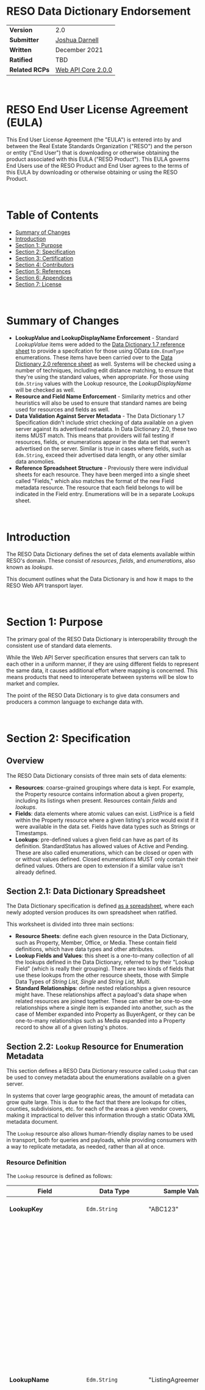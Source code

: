 # RESO Data Dictionary Endorsement
|     |     |
| --- | --- |
| **Version** | 2.0 |
| **Submitter** | [Joshua Darnell](mailto:josh@reso.org) |
| **Written** | December 2021 |
| **Ratified** | TBD |
| **Related RCPs** | [Web API Core 2.0.0](https://github.com/RESOStandards/reso-transport-specifications/blob/main/WEB-API-CORE.md) |

<br />

# RESO End User License Agreement (EULA)

This End User License Agreement (the "EULA") is entered into by and between the Real Estate Standards Organization ("RESO") and the person or entity ("End User") that is downloading or otherwise obtaining the product associated with this EULA ("RESO Product"). This EULA governs End Users use of the RESO Product and End User agrees to the terms of this EULA by downloading or otherwise obtaining or using the RESO Product.

<br />

# Table of Contents
- [Summary of Changes](#summary-of-changes)
- [Introduction](#introduction)
- [Section 1: Purpose](#section-1-purpose)
- [Section 2: Specification](#section-2-specification)
- [Section 3: Certification](#section-3-certification)
- [Section 4: Contributors](#section-4-contributors)
- [Section 5: References](#section-5-references)
- [Section 6: Appendices](#section-6-appendices)
- [Section 7: License](#section-7-license)

<br />

# Summary of Changes
* **LookupValue and LookupDisplayName Enforcement** - Standard _LookupValue_ items were added to the [Data Dictionary 1.7 reference sheet](https://docs.google.com/spreadsheets/d/1SZ0b6T4_lz6ti6qB2Je7NSz_9iNOaV_v9dbfhPwWgXA/edit#gid=1489187443&range=B:B) to provide a specifcation for those using OData `Edm.EnumType` enumerations. These items have been carried over to the [Data Dictionary 2.0 reference sheet](https://docs.google.com/spreadsheets/d/1P4CqtBT-3hmfsWLeID5faJgGz2AYTU_7d-OKZBuY_c0/edit#gid=167198210&range=B:B) as well. Systems will be checked using a number of techniques, including edit distance matching, to ensure that they're using the standard values, when appropriate. For those using `Edm.String` values with the Lookup resource, the _LookupDisplayName_ will be checked as well.
* **Resource and Field Name Enforcement** - Similarity metrics and other heuristics will also be used to ensure that standard names are being used for resources and fields as well.
* **Data Validation Against Server Metadata** - The Data Dictionary 1.7 Specification didn't include strict checking of data available on a given server against its advertised metadata. In Data Dictionary 2.0, these two items MUST match. This means that providers will fail testing if resources, fields, or enumerations appear in the data set that weren't advertised on the server. Similar is true in cases where fields, such as `Edm.String`, exceed their advertised data length, or any other similar data anomolies.
* **Reference Spreadsheet Structure** - Previously there were individual sheets for each resource. They have been merged into a single sheet called "Fields," which also matches the format of the new Field metadata resource. The resource that each field belongs to will be indicated in the Field entry. Enumerations will be in a separate Lookups sheet.

<br />

# Introduction
The RESO Data Dictionary defines the set of data elements available within RESO's domain. These consist of _resources_, _fields_, and _enumerations_, also known as _lookups_.

This document outlines what the Data Dictionary is and how it maps to the RESO Web API transport layer.

<br />

# Section 1: Purpose
The primary goal of the RESO Data Dictionary is interoperability through the consistent use of standard data elements. 

While the Web API Server specification ensures that servers can talk to each other in a uniform manner, if they are using different fields to represent the same data, it causes additional effort where mapping is concerned. This means products that need to interoperate between systems will be slow to market and complex. 

The point of the RESO Data Dictionary is to give data consumers and producers a common language to exchange data with.

<br />

# Section 2: Specification
## Overview 
The RESO Data Dictionary consists of three main sets of data elements:
* **Resources**: coarse-grained groupings where data is kept. For example, the Property resource contains information about a given property, including its listings when present. Resources contain _fields_ and _lookups_.
* **Fields**: data elements where atomic values can exist. ListPrice is a field within the Property resource where a given listing's price would exist if it were available in the data set. Fields have data types such as Strings or Timestamps. 
* **Lookups**: pre-defined values a given field can have as part of its definition. StandardStatus has allowed values of Active and Pending. These are also called enumerations, which can be closed or open with or without values defined. Closed enumerations MUST only contain their defined values. Others are open to extension if a similar value isn't already defined.

## Section 2.1: Data Dictionary Spreadsheet

The Data Dictionary specification is defined [as a spreadsheet](https://docs.google.com/spreadsheets/d/1P4CqtBT-3hmfsWLeID5faJgGz2AYTU_7d-OKZBuY_c0/edit?usp=sharing), where each newly adopted version produces its own spreadsheet when ratified.

This worksheet is divided into three main sections:
* **Resource Sheets**: define each given resource in the Data Dictionary, such as Property, Member, Office, or Media. These contain field definitions, which have data types and other attributes.
* **Lookup Fields and Values**: this sheet is a one-to-many collection of all the lookups defined in the Data Dictionary, referred to by their "Lookup Field" (which is really their grouping). There are two kinds of fields that use these lookups from the other resource sheets, those with Simple Data Types of _String List, Single_ and _String List, Multi_.
* **Standard Relationships**: define nested relationships a given resource might have. These relationships affect a payload's data shape when related resources are joined together. These can either be one-to-one relationships where a single item is expanded into another, such as the case of Member expanded into Property as BuyerAgent, or they can be one-to-many relationships such as Media expanded into a Property record to show all of a given listing's photos. 

## Section 2.2: `Lookup` Resource for Enumeration Metadata

This section defines a RESO Data Dictionary resource called `Lookup` that can be used to convey metadata about the enumerations available on a given server. 

In systems that cover large geographic areas, the amount of metadata can grow quite large. This is due to the fact that there are lookups for cities, counties, subdivisions, etc. for each of the areas a given vendor covers, making it impractical to deliver this information through a static OData XML metadata document.

The `Lookup` resource also allows human-friendly display names to be used in transport, both for queries and payloads, while providing consumers with a way to replicate metadata, as needed, rather than all at once.

### Resource Definition
The `Lookup` resource is defined as follows:

| Field             | Data Type    | Sample Value           | Nullable  | Description |
| ----------------- | ------------ | ---------------------- | --------- | ----------- |
| **LookupKey**     | `Edm.String` | "ABC123"               | **false** | The key used to uniquely identify the Lookup entry. |
| **LookupName**    | `Edm.String` | "ListingAgreementType" | **false** | The name of the enumeration. This is the [_**LookupField**_](https://docs.google.com/spreadsheets/d/1P4CqtBT-3hmfsWLeID5faJgGz2AYTU_7d-OKZBuY_c0/edit#gid=167198210&range=A:A) in the adopted Data Dictionary 2.0 spreadsheet. <br /> <br />It is called a "LookupName" in this proposal because more than one field can have a given lookup, so it refers to the name of the lookup rather than a given field. For example, Listing with CountyOrParish and Office with OfficeCountyOrParish having the same CountyOrParish LookupName. <br /><br />This MUST match the Data Dictionary definition for in cases where the lookup is defined. Vendors MAY add their own enumerations otherwise.<br /><br />The LookupName a given field uses is required to be annotated at the field level in the OData XML Metadata, as outlined later in this proposal. |
| **LookupValue**   | `Edm.String` | "Seller Reserve" | **false** | The human-friendly display name the data consumer receives in the payload and uses in queries.<br /><br />This MAY be a local name or synonym for a given RESO Data Dictionary lookup item. |
| **StandardLookupValue** | `Edm.String` | "Exclusive Agency" | true | The Data Dictionary [_**LookupDisplayName**_](https://docs.google.com/spreadsheets/d/1P4CqtBT-3hmfsWLeID5faJgGz2AYTU_7d-OKZBuY_c0/edit#gid=167198210&range=C:C) of the enumerated value.<br /><br />This field is required when the LookupValue for a given item corresponds to a RESO standard value, meaning a standard lookup display name, known synonym, local name, or translation of that value.<br /><br />Local lookups MAY omit this value if they don't correspond to an existing RESO standard lookup value. |
| **LegacyODataValue**     | `Edm.String` | "ExclusiveAgency" | true | The Legacy OData lookup value that the server vendor provided in their OData XML Metadata.<br /><br />This value is optional, and has been included in order to provide a stable mechanism for translating OData lookup values to RESO standard lookup display names, as well as for historical data that might have included the OData value at some point, even after the vendor had converted to human friendly display names. |
| **ModificationTimestamp** | `Edm.DateTimeOffset` | "2020-07-07T17:36:14+00:00" | **false** | The timestamp for when the enumeration value was last modified.<br /><br />This is used to help rebuild caches when metadata items change so consumers don't have to re-pull and reprocess the entire set of metadata when only a small number of changes have been made. |

## Required Annotation
For any String List, Single or String List, Multi field using the Lookup resource, the following MUST be present in the server metadata:

### Example
```xml
<!-- OData annotation for String List, Single field -->
<Property Name="OfficeCountyOrParish" Type="Edm.String">
  <Annotation Term="RESO.OData.Metadata.LookupName" String="CountyOrParish" />  
</Property>

<!-- OData annotation for String List, Multi field -->
<Property Name="ExteriorFeatures" Type="Collection(Edm.String)">
  <Annotation Term="RESO.OData.Metadata.LookupName" String="ExteriorFeatures" />  
</Property>
```
Where: 
* `Term` uses the required namespace RESO.OData.Metadata.LookupName
* `String` indicates the LookupName in the Lookup Resource in which the given field's lookups are defined. 

Notes:
* The referenced LookupName **MUST** be a standard lookup name for items currently defined by the RESO Data Dictionary. For example, for the `StandardStatus` field in the Data Dictionary, the `LookupName` **MUST** be `StandardStatus`.
* Data providers **MAY** add additional LookupName entries when not already defined by the Dictionary.
* The underlying type for the lookup-based field **MUST** either be `Edm.String` or `Collection(Edm.String)`, depending on whether the given field is String List, Single or Multi in the Data Dictionary, respectively.

## Queries
The `Lookup` resource **MUST** support queries that use the [OData`$top` and `$skip` query operators](https://docs.oasis-open.org/odata/odata/v4.01/odata-v4.01-part2-url-conventions.html#_Toc31361042), in conjunction with a `ModificationTimestamp` parameter so consumers can synchronize since the last update. The client **MUST** be able to consume the advertised count of records from the server or testing will not pass.

Providers **MAY** support other queries on this resource, such as filtering by `LookupName`.

### Example: GET Lookups using OData `$top` and `$skip` 
The following example shows retrieving a page of records using an [OData `$top` and `$skip` query](https://docs.oasis-open.org/odata/odata/v4.01/odata-v4.01-part2-url-conventions.html#_Toc31361042):
```
GET /Lookup?$top=100&$skip=0
```
```
{
  "value": [{
    "LookupKey": "CDE125",
    "LookupName": "CountyOrParish",
    "LookupValue": "Contra Costa County",
    "StandardLookupValue": null,
    "ModificationTimestamp": "2020-07-07T17:36:16Z"
  }, {
    "LookupKey": "BCD124",
    "LookupName": "CountyOrParish",
    "LookupValue": "Ventura County",
    "StandardLookupValue": null,
    "ModificationTimestamp": "2020-07-07T17:36:15Z"
  }, {
    "LookupKey": "ABC123",
    "LookupName": "CountyOrParish",
    "LookupValue": "Los Angeles County",
    "StandardLookupValue": null,
    "ModificationTimestamp": "2020-07-07T17:36:14Z"
 }]
}
```

In the previous example, the client has requested 100 records but only the 3 shown were available. Clients should be prepared to paginate with page sizes less than the requested size. For example, if 1,000 were requested but only 100 were supported on the server, the consumer's next query should have a `$top=100` and `$skip=100`. 


### Example: GET Lookups with `$count=true` 
Providers MUST support the OData `$count=true` parameter. 

```
GET /Lookup?$count=true
```
```
{
  "@odata.count": 3,
  "value": [{
    "LookupKey": "CDE125",
    "LookupName": "CountyOrParish",
    "LookupValue": "Contra Costa County",
    "StandardLookupValue": null,
    "ModificationTimestamp": "2020-07-07T17:36:16Z"
  }, {
    "LookupKey": "BCD124",
    "LookupName": "CountyOrParish",
    "LookupValue": "Ventura County",
    "StandardLookupValue": null,
    "ModificationTimestamp": "2020-07-07T17:36:15Z"
  }, {
    "LookupKey": "ABC123",
    "LookupName": "CountyOrParish",
    "LookupValue": "Los Angeles County",
    "StandardLookupValue": null,
    "ModificationTimestamp": "2020-07-07T17:36:14Z"
 }]
}
```

The count query may be used in conjunction with `$top=0` to provide a count without returning any values.

### Example: GET records that were updated since they were last synced
If a consumer wanted to catch up with any records updated since the last time they had synced, they might use the following query:

```
GET /Lookup?$filter=ModificationTimestamp ge 2022-01-01T00:00:00Z&$top=100&skip=0&$count=true
```
```
{
  "@odata.count": 0,
  "value": []
}
```

Since the count is zero, this means that there were no updates since the last sync on `2022-08-01T00:00:00Z`.

If there were updates, something similar to the following might be expected:


```
GET /Lookup?$filter=ModificationTimestamp ge 2022-01-01T00:00:00Z&$top=100&skip=0&$count=true
```
```
{
  "@odata.count": 1,
  "value": [{
    "LookupKey": "CDE125",
    "LookupName": "CountyOrParish",
    "LookupValue": "Contra Costa County",
    "StandardLookupValue": null,
    "ModificationTimestamp": "2022-03-07T17:36:16Z"
  }]
}
```

## Usage

### Example Metadata
This section shows how the `Lookup` resource might be used in conjunction with data from the `Property` resource with OData XML Metadata defined as follows:

```xml
<?xml version="1.0" encoding="UTF-8"?>
<edmx:Edmx Version="4.0" xmlns:edmx="http://docs.oasis-open.org/odata/ns/edmx">
  <edmx:DataServices>
    <Schema Namespace="org.reso.metadata" xmlns="http://docs.oasis-open.org/odata/ns/edm">
      <EntityType Name="Property">
        <Key>
          <PropertyRef Name="ListingKey"/>
        </Key>
        <Property MaxLength="255" Name="ListingKey" Type="Edm.String"/>
        <Property Name="StandardStatus" Type="Edm.String">
            <Annotation Term="RESO.OData.Metadata.LookupName" String="StandardStatus" />  
        </Property>
        <Property Name="AccessibilityFeatures" Type="Collection(Edm.String)">
            <Annotation Term="RESO.OData.Metadata.LookupName" String="AccessibilityFeatures" />  
        </Property>
        <Property Name="ModificationTimestamp" Precision="27" Type="Edm.DateTimeOffset"/>
      </EntityType>
      <EntityType Name="Lookup">
        <Key>
          <PropertyRef Name="LookupKey"/>
        </Key>
        <Property Name="LookupKey" Type="Edm.String" Nullable="false" />
        <Property Name="LookupName" Type="Edm.String" Nullable="false" />
        <Property Name="LookupValue" Type="Edm.String" Nullable="false" />
        <Property Name="StandardLookupValue" Type="Edm.String" />
        <Property Name="LegacyODataValue" Type="Edm.String" />
        <Property Name="ModificationTimestamp" Precision="27" Type="Edm.DateTimeOffset"  Nullable="false" />
      </EntityType>
    </Schema>
  </edmx:DataServices>
</edmx:Edmx>
```

### GET Property Record with Human Friendly Standard Lookups
When using the `Lookup` resource, the values in the payload response will be the human friendly display name for a given enumeration:

```
GET /Property?$top=1 
```
```
{
  "value": [
    {
      "ListingKey": "abc123",
      "StandardStatus": "Active Under Contract",     
      "AccessibilityFeatures": ["Accessible Approach with Ramp", "Accessible Entrance", "Visitable"],
      "ModificationTimestamp": "2020-04-02T02:02:02.02Z"
    }
  ]
}
```

In the preceding example, the `Lookup` resource **MUST** contain the following:
* Entry for `LookupName` of `StandardStatus` with "Active Under Contract" as a `LookupValue`
* Entry for `LookupName` of `AccessibilityFeatures` with three records: "Accessible Approach with Ramp", "Accessible Entrance", and "Visitable"


<br />

# Section 3: Certification

When standards are approved for the RESO Data Dictionary, those changes are stored in a format that allows their corresponding testing rules to be generated automatically, which ensures consistency with Data Dictionary and Web API specifications. This also allows for new versions of the testing tool to be created almost immediately when Data Dictionary standards are passed.

Robust statistics are created through the use of the RESO Data Dictionary application, which are then ingested into a real-time analytics framework that lets users see industry-wide statistics about resources, fields, and enumerations. This information can be used to inform decisions about standardization and data mapping between RESO certified servers.

## Background

The RESO Data Dictionary testing tool ensures compliance with RESO Data Dictionary definitions of resources, fields, and enumerations. 


Nonstandard or "local" data elements are also allowed, provided Data Dictionary resources are used whenever present on a given server and when metadata for any additional items are in a supported and valid transport format.


**Resources** are top-level containers in the RESO ecosystem. Some examples are [*Property*](https://reso.atlassian.net/wiki/spaces/DDW20DRAFT/pages/8582725687/Property+Resource), [*Member*](https://reso.atlassian.net/wiki/spaces/DDW20DRAFT/pages/8582267118/Member+Resource), [*Office*](https://reso.atlassian.net/wiki/spaces/DDW20DRAFT/pages/8582267137/Office+Resource), [*Media*](https://reso.atlassian.net/wiki/spaces/DDW20DRAFT/pages/8582791226/Media+Resource)*, and* [*OpenHouse*](https://reso.atlassian.net/wiki/spaces/DDW20DRAFT/pages/8582758460/OpenHouse+Resource). 


**Fields** exist within a given resource and have name and type definitions that must be adhered to in order to be considered compliant. In the case of [*Property*](https://reso.atlassian.net/wiki/spaces/DDW20DRAFT/pages/8582725687/Property+Resource), examples of fields are [*ListPrice*](https://reso.atlassian.net/wiki/spaces/DDW20DRAFT/pages/8582564889/ListPrice+Field), [*ModificationTimestamp*](https://ddwiki.reso.org/display/DDW17/ModificationTimestamp+Field), etc. Fields don't exist on their own in the metadata. They will always be contained within a top-level resource definition that MUST match RESO Standard Resource definitions when they exist.

**Lookups** define possible values for a given field, and are used in cases such as [**StandardStatus**](https://reso.atlassian.net/wiki/spaces/DDW20DRAFT/pages/8583025441/StandardStatus+Field) and [**ExteriorFeatures**](https://reso.atlassian.net/wiki/spaces/DDW20DRAFT/pages/8582304113/ExteriorFeatures+Field).

## Testing Framework

Data Dictionary Certification is provided by the [RESO Commander](https://github.com/RESOStandards/web-api-commander). 
The RESO Commander is an open source, cross-platform Java library created by RESO that uses established community libraries, such as the Apache Olingo OData Client, XML parsers, and JSON Schema Validators, to provide a testing API.

Acceptance tests define the requirements applicants are expected to meet in order to achieve certification. Data Dictionary acceptance tests are written in a high-level language (DSL) called [Gherkin](https://cucumber.io/docs/gherkin/reference/). This is part of a [Behavior Driven Development](https://en.wikipedia.org/wiki/Behavior-driven_development) (BDD) platform called [Cucumber](https://cucumber.io/), which allows for the expression of testing workflows using a natural language that is intended to be accessible to business analysts and QA testers in addition to programmers. Tests are automatically generated from the adopted Data Dictionary spreadsheet for each given version of the specification, and can target any version of the Data Dictionary from 1.0 onwards. 

The benefit of this strategy is that when a new Data Dictionary version is ratified, the tests may be generated and testing can begin right away, significantly reducing tool development time and adoption of the standard.

A command-line interface (CLI) has been provided for local testing. This provides the environment to be used for certification and self-assessment, as well as that needed to run the automated testing tools in a continuous integration and deployment (CI/CD) pipeline, on platforms such as [GitHub CI](https://help.github.com/en/actions/language-and-framework-guides/building-and-testing-java-with-gradle), [Jenkins](https://cucumber.io/docs/guides/continuous-integration/), [Travis](https://docs.travis-ci.com/user/languages/java/), or [CircleCI](https://circleci.com/blog/getting-started-with-cucumber-on-circleci/), to help prevent regressions in a RESO-certified codebase.

A graphical user interface (GUI) is also available through popular and free Integrated Development Environment (IDE) plugins for [IntelliJ](https://www.jetbrains.com/help/idea/enabling-cucumber-support-in-project.html) and [Eclipse](https://cucumber.github.io/cucumber-eclipse/). IDEs provide an enhanced testing experience, with better informational messages and the ability to easily run and debug each test step, when needed. The availability of plugins saves significant time in testing, development, and certification. The level of community support is one of the reasons open source tools were chosen as a testing platform.

## Testing Methodology

RESO Data Dictionary certification is based on adherence to: a) Resource, Field, and Lookup definitions outlined in each approved RESO Data Dictionary spreadsheet ([2.0 at the time of publication](https://docs.google.com/spreadsheets/d/1P4CqtBT-3hmfsWLeID5faJgGz2AYTU_7d-OKZBuY_c0/edit?usp=sharing)), b) Transport requirements regarding [authentication](https://github.com/RESOStandards/reso-transport-specifications/blob/main/WEB-API-CORE.md#29-security) and OData conformance, and c) conformance with Data Dictionary to Web API data mappings [outlined later in this document]().

### Configuring the Test Client

The starting point is for applicants to create a configuration file in RESOScript (XML) format which contains credentials and a server's RESO Web API endpoint. A sample RESOScript file and instructions for how to use it will be provided with the initial release of the testing tool.

### Metadata Request Using RESO Standard Authentication

When testing begins, an HTTP request is made to an applicant's given service location with either OAuth2 [Bearer Tokens](https://oauth.net/2/bearer-tokens/) or [Client Credentials](https://oauth.net/2/grant-types/client-credentials/). Both of these authentication strategies allow for data consumption to be machine automated so that additional interaction from a user isn't necessary during the authentication process. As such, the RESO Data Dictionary Commander can be used for automated testing. 
The metadata request is expected to function according to the OData specification in terms of [request](http://docs.oasis-open.org/odata/odata/v4.01/odata-v4.01-part1-protocol.html#_Toc31358863) and [response](http://docs.oasis-open.org/odata/odata/v4.01/odata-v4.01-part1-protocol.html#_Toc31358882) headers and response formats. RESO specifically uses an [XML version of OData metadata](http://docs.oasis-open.org/odata/odata/v4.0/errata03/os/complete/part3-csdl/odata-v4.0-errata03-os-part3-csdl-complete.html#_Toc453752500), which contains an Entity Data Model (EDM) and model definitions, and is often referred to as EDMX.

### OData Metadata Validation

#### Syntax Checking

Metadata returned from a RESO Web API server are checked for XML validity as well as validated against Entity Data Model (EDM) and EDMX [definitions published by OASIS](http://docs.oasis-open.org/odata/odata/v4.0/errata03/os/complete/schemas/), the creators of the OData specification. If metadata are invalid for any reason, Data Dictionary testing will halt.

#### Semantic Checking

After metadata syntax has been validated, declared data models are checked for correctness. For example, if a given server declares support for the RESO *Property* resource, then the RESO Commander will look for an OData EntityType definition for *Property*. If the underlying data model is not found, metadata validation will fail with a diagnostic message to help users understand why a given error occurred. Once the model is found, its field and enumeration definitions will be checked for correctness as well.
Another aspect of semantic checking is ensuring that all models have keys so they can be indexed, meaning that a data request can be made to the server by key. This is a basic requirement for fetching data from a server.

### RESO Certification

Several requirements must be met during Data Dictionary testing to ensure conformance with RESO Certification rules.

#### Conformance with the RESO Standard Data Model

In this step, tests that have been generated from a given adopted RESO Data Dictionary version are run to locate and verify resources, fields, and enumerations contained within a server's metadata. This phase of testing is designed to test that items declared in the metadata using RESO Standard Field Names are consistent with the Data Dictionary definitions for those items.

#### Resources

Standard Resources MUST be expressed using RESO Standard Resource Names. For instance, *Property* would be used rather than *Properties* otherwise they will not be counted. These will be verified during the certification process. 

For each RESO Standard Resource found, its standard fields and lookups will be verified. Normative resource names for any Standard Resource can be found in the [RESO DDWiki](https://ddwiki.reso.org/display/DDW17/).

#### Fields

Fields have both [naming](https://docs.google.com/document/d/15DFf9kDX_mlGCJVOch2fztl8W5h-yd18N0_03Sb4HwM/edit#heading=h.194xc45smnwr) and [data type mapping](https://github.com/RESOStandards/reso-transport-specifications/blob/main/DATA-DICTIONARY.md#data-type-mappings) requirements. 

Implementers are allowed to commingle their own fields and data types alongside RESO standard fields, but standard fields MUST match their [Data Dictionary type definition mappings](https://members.reso.org/pages/viewpage.action?pageId=67962918#RCP-WEBAPI-031DataDictionaryRepresentationintheWebAPI-2.6.1DictionaryandTransportTypeMappingsandAttributes).

#### Standard Field Names

RESO Standard Fields MUST be named in accordance with the Data Dictionary definitions of those fields when present on a given server instance..

For example, if a server presents a [*Property*](https://reso.atlassian.net/wiki/spaces/DDW20DRAFT/pages/8582725687/Property+Resource) resource and list price field data are present, they MUST be conveyed as *ListPrice*. Local fields SHOULD use the same naming conventions, when practical. There may be reasons to use nonstandard field names, such as for backwards compatibility, but they MUST pass [OData validation](http://docs.oasis-open.org/odata/odata/v4.0/errata03/os/complete/part3-csdl/odata-v4.0-errata03-os-part3-csdl-complete.html#_Toc453752675).

Variations such as *Price* or any Data Dictionary synonym of the ListPrice field such as *AskingPrice* will fail. 

Various techniques are used to find potential matches with Data Dictionary definitions of resources, fields, and enumerations that don't conform to the RESO Definitions of these items. *See* [*Additional Compliance Checking*](https://docs.google.com/document/d/15DFf9kDX_mlGCJVOch2fztl8W5h-yd18N0_03Sb4HwM/edit#heading=h.yuwj1yg0uj1n) *for more information*.

Additional requirements for Standard Fields are [outlined in section on Data Type Mappings](https://github.com/RESOStandards/reso-transport-specifications/blob/main/DATA-DICTIONARY.md#data-type-mappings).

#### Standard Display Names

**Note:** _RESO Standard Display Names are not being tested at the current time. They had previously been tested but were not meant to have been a standard way to convey information about *which field* *or lookup* is intended at the transport level. [Standard Field Names](https://docs.google.com/document/d/15DFf9kDX_mlGCJVOch2fztl8W5h-yd18N0_03Sb4HwM/edit#heading=h.194xc45smnwr) and [Lookup Values](https://docs.google.com/document/d/15DFf9kDX_mlGCJVOch2fztl8W5h-yd18N0_03Sb4HwM/edit#heading=h.k0yrypywv6ms) MUST be used for this purpose instead._

There is a proposal in progress in the RESO Data Dictionary and Transport workgroups to add further testing requirements for Display Names, which will most likely have its own Endorsement. 

[There is a MAY specification](https://members.reso.org/display/API2/2.4.8+Annotations) (RESO login required) for both *StandardName* and *MlsName* annotations that supports special characters, since OData fields and enumerations don't allow them. *Vendors may still use existing display name annotations as long as they pass the* [*metadata validation process*](https://docs.google.com/document/d/15DFf9kDX_mlGCJVOch2fztl8W5h-yd18N0_03Sb4HwM/edit#heading=h.evm2d6urqz93)*.*

#### Lookups

Underlying OData enumerations for Data Dictionary lookups MUST adhere to the naming conventions outlined in the [OData specification](http://docs.oasis-open.org/odata/odata/v4.0/errata03/os/complete/part3-csdl/odata-v4.0-errata03-os-part3-csdl-complete.html#_Toc453752675) and map to the correct types, as outlined in the [Data Type Mappings section](https://github.com/RESOStandards/reso-transport-specifications/blob/main/DATA-DICTIONARY.md#data-type-mappings).

Standard Lookup Values are provided [in the Data Dictionary 2.0 Spreadsheet](https://docs.google.com/spreadsheets/d/1SZ0b6T4_lz6ti6qB2Je7NSz_9iNOaV_v9dbfhPwWgXA/edit#gid=585857157&range=B:B). They are not required, but are intended to serve as a guide for those using OData. 

**DEPRECATION NOTICE**: RESO will eventually be deprecating OData `IsFlags` enumerations in favor of the Lookup resource in a future version of the Data Dictionary. This change will come with a major version bump, and perhaps be part of Data Dictionary 3.0, TBD. See the section on the [Lookup Resource](#section-22-lookup-resource-for-enumeration-metadata) for more information.

### Data Type Mappings

The following mappings apply to the RESO Data Dictionary and Web API specifications. 
Data Dictionary data types shown in the following table are contained in the *SimpleDataType* column of the adopted Data Dictionary 2.0 spreadsheet, for instance [those for the Property Resource](https://docs.google.com/spreadsheets/d/1P4CqtBT-3hmfsWLeID5faJgGz2AYTU_7d-OKZBuY_c0/edit#gid=1917129330&range=E:E).

| Data Dictionary (1.7+) | Web API Core (2.0.0+)                                        |
| ---------------------- | ------------------------------------------------------------ |
| Boolean                | Edm.Bool                                                     |
| Collection             | Related Resource Expansion, e.g. PropertyRooms or Units expanded into the Property resource. **Requires $expand Endorsement.** |
| Date                   | Edm.Date                                                     |
| Number                 | Edm.Decimal **OR** Edm.Double for decimal values; Edm.Int64 **OR** Edm.Int32 **OR** Edm.Int16 for integers. |
| String                 | Edm.String                                                   |
| String List, Single    | **EITHER** Edm.EnumType **OR** Edm.String                            |
| Sting List, Multi      | **EITHER** Collection(Edm.EnumType) **OR** Edm.EnumType with IsFlags="true" **OR** Collection(Edm.String) |
| Timestamp              | Edm.DateTimeOffset                                           |

Each data type mapping has a corresponding Cucumber BDD acceptance test template that enforces the rules of a given type.

### Acceptance Test Templates

#### Boolean

Boolean values are mapped to the [Edm.Bool](http://docs.oasis-open.org/odata/odata/v4.0/errata03/os/complete/part3-csdl/odata-v4.0-errata03-os-part3-csdl-complete.html#_Toc453752635) data type and MUST contain a literal value of "true" or "false" when returned in a payload for a given Boolean field, which is enforced by the RESO Commander. Boolean fields MAY be null as any OData field is nullable. Null values are interpreted as "false."

**Sample Test**

```gherkin
  Scenario: AdditionalParcelsYN
    When "AvailabilityDate" exists in the "Property" metadata
    Then "AvailabilityDate" MUST be "Date" data type
```

#### Collection

**Note**: *Collections are not yet supported in the Data Dictionary or Web API Specifications for types other than Edm.EnumType. Collections in the Data Dictionary mean expanded resources, which will not be tested until the $expand Endorsement has been created.*

Collection data types are used in the Data Dictionary to indicate *possible expansions*, which use the OData [Edm.Collection type](http://docs.oasis-open.org/odata/odata/v4.0/errata03/os/complete/part3-csdl/odata-v4.0-errata03-os-part3-csdl-complete.html#_Toc453752651) to present a collection of instances of a given type, such as Media items related to a Property record.

RESO will not be certifying this data type for related Data Dictionary Resources and until the Expand Endorsement has been created. Vendors MAY use OData $expand functionality on their servers as long as server metadata pass OData validation. 

Standard Relationships have been provided in the adopted [Data Dictionary spreadsheet](https://docs.google.com/spreadsheets/d/1SZ0b6T4_lz6ti6qB2Je7NSz_9iNOaV_v9dbfhPwWgXA/edit#gid=266511010) to and [reference metadata](https://github.com/RESOStandards/web-api-commander/blob/main/src/main/resources/RESODataDictionary-1.7.xml) to guide vendors in the meantime. It's also worth noting that If a property definition for a Collection is nullable, it means that collection members are nullable. If there are no items in a given collection, the field would return an empty collection, but the field itself may not be null (by the OData specification).

#### Date

Date data types use the OData [Edm.Date](http://docs.oasis-open.org/odata/odata/v4.0/errata03/os/complete/part3-csdl/odata-v4.0-errata03-os-part3-csdl-complete.html#_Toc453752636) data type. Dates are expected to be in the format "yyyy-mm-dd" and should not include time zone offsets. For dates with time zone support, see [Timestamp](https://docs.google.com/document/d/15DFf9kDX_mlGCJVOch2fztl8W5h-yd18N0_03Sb4HwM/edit#heading=h.hhsogyonctqf).

**Sample Test**

```gherkin
  Scenario: AvailabilityDate
    When "AvailabilityDate" exists in the "Property" metadata
    Then "AvailabilityDate" MUST be "Date" data type
```

#### Number

Numbers may either be Integers or Decimals. 

##### Integers

Numbers without Scale and Precision are treated as Integers in the Data Dictionary.

Integers are expected to be expressed using the OData [Edm.Int](http://docs.oasis-open.org/odata/odata/v4.0/errata03/os/complete/part3-csdl/odata-v4.0-errata03-os-part3-csdl-complete.html#_Toc453752643) data type and MUST NOT contain length, precision, or scale attributes.

**Sample Test**

```gherkin
  Scenario: BathroomsFull
    Given that the following synonyms for "BathroomsFull" DO NOT exist in the "Property" metadata
      | FullBaths |
    When "BathroomsFull" exists in the "Property" metadata
    Then "BathroomsFull" MUST be "Integer" data type
```

***Note**:* *Synonyms testing is shown in the last line of the above example and is discussed further in a* [*subsequent section*](https://docs.google.com/document/d/15DFf9kDX_mlGCJVOch2fztl8W5h-yd18N0_03Sb4HwM/edit#heading=h.tcs2aspdfr41)*.*

##### Decimals

Decimals are expected to be [Edm.Decimal or Edm.Double](http://docs.oasis-open.org/odata/odata/v4.0/errata03/os/complete/part3-csdl/odata-v4.0-errata03-os-part3-csdl-complete.html#_Toc453752517) according to the [Data Dictionary Type Mappings](https://github.com/RESOStandards/reso-transport-specifications/blob/main/DATA-DICTIONARY.md#data-type-mappings). They MAY contain Precision and Scale attributes, as described by the entity data model type definition, which also MAY be omitted. 

If the vendor declares Precision and Scale attributes, they SHOULD match those defined by the Data Dictionary but this is not an absolute requirement. Suggested values are provided in the Data Dictionary specification but they are not mandatory at this time. This is reflected in the BDD acceptance tests.

**Sample Test**

```gherkin
  Scenario: BuildingAreaTotal
    When "BuildingAreaTotal" exists in the "Property" metadata
    Then "BuildingAreaTotal" MUST be "Decimal" data type
    And "BuildingAreaTotal" precision SHOULD be equal to the RESO Suggested Max Precision of 14
    And "BuildingAreaTotal" scale SHOULD be equal to the RESO Suggested Max Scale of 2
```

**Note:** *The Data Dictionary contains* [*references to Length and Precision*](https://ddwiki.reso.org/display/DDW17/Data+Dictionary+Terms+and+Meta+Definitions#DataDictionaryTermsandMetaDefinitions-SugMaxLength) *which have been found to be inaccurate with respect to standard definitions of decimal numbers. It uses Length and Precision to mean Precision and Scale, respectively. These items have been corrected in the code generation for decimal acceptance tests.*

##### String

String values use the OData [Edm.String](http://docs.oasis-open.org/odata/odata/v4.0/errata03/os/complete/part3-csdl/odata-v4.0-errata03-os-part3-csdl-complete.html#_Toc453752644) data type. These strings represent a sequence of UTF-8 characters. String data types MAY specify a length attribute that specifies the length of a string a given server supports. The length property is not required by OData and may be omitted.

RESO provides recommended best practices for these lengths, and applicants will be informed when their length definitions don't match the RESO definitions, but will not fail certification in these cases.

**Sample Test**

```gherkin
  Scenario: AboveGradeFinishedArea
    When "AboveGradeFinishedArea" exists in the "Property" metadata
    Then "AboveGradeFinishedArea" MUST be "Decimal" data type
    And "AboveGradeFinishedArea" precision SHOULD be equal to the RESO Suggested Max Precision of 14
    And "AboveGradeFinishedArea" scale SHOULD be equal to the RESO Suggested Max Scale of 2
```

#### String List, Single

The current RESO Web API specification uses the OData [Edm.EnumType](http://docs.oasis-open.org/odata/odata/v4.0/errata03/os/complete/part3-csdl/odata-v4.0-errata03-os-part3-csdl-complete.html#_Toc453752566) for single enumerations. As such, Data Dictionary items use this data type as well.

These items are similar to fields in that they MUST follow [OData field naming conventions](http://docs.oasis-open.org/odata/odata/v4.0/errata03/os/complete/part3-csdl/odata-v4.0-errata03-os-part3-csdl-complete.html#_Toc453752675). Enumerations not following these conventions will fail certification in the [metadata validation step](https://docs.google.com/document/d/15DFf9kDX_mlGCJVOch2fztl8W5h-yd18N0_03Sb4HwM/edit#heading=h.wmz1dhpkgqg5).

**Sample Test**

```gherkin
  Scenario: StandardStatus
    When "StandardStatus" exists in the "Property" metadata
    Then "StandardStatus" MUST be "Single Enumeration" data type
    And the following synonyms for "StandardStatus" MUST NOT exist in the metadata
      | NormalizedListingStatus |
      | RetsStatus |
    And "StandardStatus" MUST contain at least one of the following standard lookups
      | lookupValue | lookupDisplayName |
      | Active | Active |
      | ActiveUnderContract | Active Under Contract |
      | Canceled | Canceled |
      | Closed | Closed |
      | ComingSoon | Coming Soon |
      | Delete | Delete |
      | Expired | Expired |
      | Hold | Hold |
      | Incomplete | Incomplete |
      | Pending | Pending |
      | Withdrawn | Withdrawn |
    And "StandardStatus" MUST contain only standard enumerations
```

#### String List, Multi

As of Web API 2.0.0 Core, there are two formats allowed for String List, Multi. 

#### Edm.EnumType with IsFlags="true"

The Web API Server Core 2.0.0 specification [outlines the use](https://members.reso.org/display/API2/2.4.10+Multi-Valued+Lookups) of the OData [Edm.EnumType](http://docs.oasis-open.org/odata/odata/v4.0/errata03/os/complete/part3-csdl/odata-v4.0-errata03-os-part3-csdl-complete.html#_Toc453752566) data type with the [IsFlags="true"](http://docs.oasis-open.org/odata/odata/v4.0/errata03/os/complete/part3-csdl/odata-v4.0-errata03-os-part3-csdl-complete.html#_Toc453752569) attribute set to signify that a given field supports multivalued enumerations. Applicants using this format will still be able to be certified.

#### Collection(Edm.EnumType)

As there are limitations to the IsFlags approach in cases where multi-select items contain more than 64 distinct values, support for Collections(Edm.EnumType) was added to the [Data Dictionary Type Mappings](https://github.com/RESOStandards/reso-transport-specifications/blob/main/DATA-DICTIONARY.md#data-type-mappings) and backported to the Web API 2.0.0 Core specification to be used instead. 

The following sample test covers both representations:

**Sample Test**

```gherkin
  Scenario: BuyerFinancing
    When "BuyerFinancing" exists in the "Property" metadata
    Then "BuyerFinancing" MUST be "Multiple Enumeration" data type
    And "BuyerFinancing" MAY contain any of the following standard lookups
      | lookupValue | lookupDisplayName |
      | Assumed | Assumed |
      | Cash | Cash |
      | Contract | Contract |
      | Conventional | Conventional |
      | FHA | FHA |
      | FHA203b | FHA 203(b) |
      | FHA203k | FHA 203(k) |
      | Other | Other |
      | Private | Private |
      | SellerFinancing | Seller Financing |
      | TrustDeed | Trust Deed |
      | USDA | USDA |
      | VA | VA |
    But "BuyerFinancing" MUST NOT contain any similar lookups
```

#### Timestamp

Timestamps are expected to use the OData [edm:DateTimeOffset](http://docs.oasis-open.org/odata/odata/v4.0/errata03/os/complete/part3-csdl/odata-v4.0-errata03-os-part3-csdl-complete.html#_Toc453752637) data type. This represents an [ISO 8601 compliant](https://en.wikipedia.org/wiki/ISO_8601) date that includes support for both fractional seconds and time zones. The edm:DateTimeOffset doesn't have any additional length, precision, or scale attributes. Data conveyed using this format is expected to match the [date timestamp data type in the W3C specification](https://www.w3.org/TR/xmlschema11-2/#dateTimeStamp).

**Sample Test**

```gherkin
  Scenario: ModificationTimestamp
    Given that the following synonyms for "ModificationTimestamp" DO NOT exist in the "Property" metadata
      | ModificationDateTime |
      | DateTimeModified |
      | ModDate |
      | DateMod |
      | UpdateDate |
      | UpdateTimestamp |
    When "ModificationTimestamp" exists in the "Property" metadata
    Then "ModificationTimestamp" MUST be "Timestamp" data type
```

### Lookup Resource
RESO supports use of a Data Dictionary resource in order to advertise lookup metadata. This has the advantage of providing human friendly lookup values as well as the ability to more easily replicate large sets of enumerations, such as subdivisions or cities.

The following testing rules will be used during RESO Certification:
* Check the data type of the lookup field, e.g. `StandardStatus` or `AccessibilityFeatures`, it should be `Edm.String` for single enumerations and `Collection(Edm.String)` for multiple enumerations. 
* Check that the required annotation is present in the OData XML metadata from the server, and in the correct format.
* Check that the `Lookup` resource is present in the metadata, exists on the server, and is defined correctly.
* All records will be replicated from the `Lookup` resource using `$top` and `$skip` queries. Payload data will then be correlated with what has been advertised to ensure that enumerations are present for each annotated lookup name. 

Servers **MUST** be able to provide the entire set of lookups relevant for testing through the replication operation so, for example, if a given system has 101 records from the `$count=true` query option but only 100 records were fetched, this would fail. The opposite is also true, if 100 records were advertised and 101 were found, this would not pass testing.

See the [Lookup resource section](#section-22-lookup-resource-for-enumeration-metadata) in the specification for more information.

### Schema Validation
RESO Certification will include strict schema validation to ensure that the data available in the payload matches what's advertised in the metadata.

This will consist of creating a JSON Schema representation of the available metadata, including the Field and Lookup resources, and validating all responses from the server with it. [JSON Schema allows](http://json-schema.org/understanding-json-schema/reference/object.html#additional-properties) an `additionalProperties` flag to be set to `false`, meaning that if any additional properties or enumerated values exist in the payload that aren't in the metadata, schema validation will fail. 

This will also include stricter validation for things like string lengths. If an `Edm.String` field declares itself as 100 characters and the payload has 101 characters, the provider will fail certification.


### Additional References

The current version of the generated BDD acceptance tests from which the Sample BDD Tests above were taken from [may be found here](https://github.com/RESOStandards/web-api-commander/tree/main/src/main/java/org/reso/certification/features/data-dictionary/v1-7-0). 

### Additional Compliance Checking

In addition to finding exact matches for Standard Resources, Fields, and Lookups, algorithmic techniques and heuristics will be used to determine potential matches with the RESO Data Dictionary standard.

In contrast with the other testing methodologies outlined in this document, the techniques used for additional compliance checking exist to enforce the stated policy that data being presented MUST match the RESO Data Dictionary format when they exist on the server. These methods will continue to be refined over time.

The methods will be published along with the Data Dictionary testing tool for transparency, community review, and to allow self-assessment by applicants prior to RESO Certification.

Informational messages will be generated in cases where potential matches with an existing Data Dictionary definition is found. 

Some of the techniques used are described in the following sections.

#### Synonym Matching

The metadata for a given server is checked for synonyms at the resource and field level.

Synonyms MUST NOT be used at the resource or field level. If a synonym of these items is found within the server metadata, certification will fail.

Examples of Synonym Checking are shown in the [sample Timestamp testing rules](https://docs.google.com/document/d/15DFf9kDX_mlGCJVOch2fztl8W5h-yd18N0_03Sb4HwM/edit#heading=h.330xrl44fu5t). 


#### Similar Name Matching

[Edit distance](https://en.wikipedia.org/wiki/Edit_distance) matching has been incorporated into the RESO Commander in order to find potential variations of Data Dictionary Resources and Fields. Specifically, the [Levenshtein Distance](https://en.wikipedia.org/wiki/Levenshtein_distance) method is used.

A configuration value has been provided that allows the "fuzziness" threshold to be set to a fraction of the length of each term, currently greater than 25% of the word length. This means that terms of length 5-8 characters will allow up to 1 edit distance variation, and 9-12 will allow 2 variations, etc. The threshold has been chosen to provide a low error rate, while still providing meaningful fuzzy matching results.

Edit distance matches within the given threshold will trigger an error in the Data Dictionary Commander. Unresolved matches will not be granted exceptions and will prevent certification from proceeding.

Due to the probabilistic nature of "fuzzy matching," some false negatives may be generated when local terminology too closely resembles RESO Standard items. 

Applicants are expected to provide a list of corrections [in a configuration file](https://github.com/RESOStandards/web-api-commander/blob/58485cc04f24e464c6c1313d25428d43835d7668/src/main/resources/ignored.json) they will submit at the time of certification to address any cases that arise. These corrections will be added to the testing tool in order to ensure that once a particular case has been addressed, it won't be flagged again in other cases.


## Certification Workflow

The Certification workflow has been optimized around self-assessment prior to certification.

### Self Assessment

It's expected that applicants will ensure they pass all RESO Data Dictionary tests and have reviewed results to their satisfaction prior to applying for certification.

Guides exist to help them with the evaluation process **TODO:** Create guide. 

Any questions regarding automated testing tools and revised certification procedures should be directed to [Joshua Darnell](mailto:josh@reso.org). For any other questions, or to start the certification process please contact [RESO Certification](mailto:certification@reso.org).

### Application

Those seeking RESO Certification will apply with the Membership Department prior to having their application reviewed by the Certification Department. Once an application has been processed, RESO will confirm the outcome of the automated testing tools using a RESOScript provided by the vendor, as described in the next section.

### Certification Issuance

A [RESOScript file is required for review](https://docs.google.com/document/d/15DFf9kDX_mlGCJVOch2fztl8W5h-yd18N0_03Sb4HwM/edit#heading=h.ymhjhbfn00gj). This file should contain credentials and the service location of the Web API Server instance hosting the Data Dictionary metadata to be tested.

## Reporting

### Data Collection

Metadata for a given server instance will be consumed by the RESO Commander in the [OData XML CSDL metadata format](http://docs.oasis-open.org/odata/odata-csdl-xml/v4.01/csprd02/odata-csdl-xml-v4.01-csprd02.html#_Toc486522889) but is not stored locally. Data analysis is done in memory and discarded upon termination of the application so applicants' source code is not retained.

A report will be generated when a certification application is processed that will contain statistics about what was found on a server when the testing tool was run. The report will be used to help the RESO Certification Department and the applicant evaluate results. The report will be emailed to the applicant and kept on file at RESO as proof of certification.

The RESO Commander will also produce summary test statistics in the JSON format with the results of each test step and include relevant data such as Resources, Fields, and Lookups found during testing. These reports will be uploaded into a RESO data collection service for the purpose of analytics.

### Data Collection Pipeline

Test data will be collected for analytics purposes. This information will be stored on a cloud drive in order to catalog results.

<p align="center">
  <img src="https://user-images.githubusercontent.com/88680702/137548342-c3363b43-65d1-40fa-8cba-23de8580806b.jpg" />
</p>

Once test results are stored, they are sent to a collector service for analysis. The collector will be implemented in [ElasticSearch](https://www.elastic.co/).

While the Collector Service and ancillary reports will be delivered after the MVP testing tool, test data will be available from an API so that analytics may be shown on the RESO Certification Map during the initial release of the Data Dictionary testing tool.

### RESO Certification Map

Certification results will be published to the [RESO Certification Map](https://www.reso.org/certification/), which shows information about certified applicants in a geographical manner.

These information includes, but is not limited to (1) a report showing the RESO Standard Resources, Fields and Lookups in relation to the total number available on a per-resource basis; and, once enough aggregate data have been collected, (2) a field comparison report showing how an applicant scored relative to the market average, as shown in the following diagram:

<p align="center">
  <img src="https://user-images.githubusercontent.com/88680702/137548003-2d36d6db-f0a0-4497-a630-9965ee05619f.jpg" />
</p>

### RESO Data Compatibility Report

A comparison tool will be created to show alignment between resources, fields, and lookups between two or more RESO certified organizations. This will be useful for planning conversions and data shares, among other things. 

While the reporting format has yet to be decided, conceptually the tool will find the intersection and difference between sets of resources, fields, and lookups between organizations. The information needed to produce these reports will be produced upon the initial release of the Data Dictionary testing tool, and a web-based UI will be created at a later time.

<p align="center">
  <img src="https://user-images.githubusercontent.com/88680702/137549347-be6b7648-f044-44aa-a86a-1c78a45c7690.jpg" />
</p>

### RESO Analytics Dashboard

An analytics dashboard will be populated with testing data, and will be driven by [Kibana](https://www.elastic.co/kibana), a popular real-time analytics tool. This dashboard will be available to RESO staff and workgroup chairs for planning purposes and to provide information regarding adoption of RESO standards.

## Display of Information on RESO Website

RESO may use anonymous aggregates collected during the certification process for display on its public websites. These items consist of Resource, Field, and Enumeration tallies but will not be displayed for a given area so as not to reveal the source, unless permission is specifically granted. Aggregate summary reports will be available at the Resource, Field, and Enumeration level.

For example:

* For each discovered resource, how many implementations have that resource?
* For each discovered field, how many implementations have that field?
* For each discovered enumeration, how many implementations have that enumeration?

### Data Retention Policies

Applicants and certification recipients have the right to be forgotten. 

At the time of writing, the Data Dictionary testing tool does not store any information during automated testing aside from generating a local log during runtime and producing JSON-based test results used for reporting.

RESO will be retrieving and saving server metadata in XML (EDMX) format at the time of Data Dictionary Certification for further analysis and to show what was retrieved from the server at the time of testing in case future questions arise. Metadata will be stored securely in the cloud and not available publicly. Information about resources, fields, and lookups found in the metadata during certification will be created as a derivative report. 

## Feature Requests

Feature requests can be requested as [issues on the RESO Commander's GitHub project](https://github.com/RESOStandards/web-api-commander/issues) or by contacting [the RESO development team.](mailto:dev@reso.org).

## Support

To apply for certification, or for help with an existing application, please contact [RESO Certification](mailto:certification@reso.org).

For questions about revised certification procedures or for help or questions about RESO's automated testing tools, please contact RESO's [dev support](mailto:dev@reso.org).

<br />

# Section 4. Contributors
This document was written by [Joshua Darnell](mailto:josh@reso.org).

Thanks to the following contributors for their help with this project:

| Contributor | Company |
| --- | --- |
| Sergio Del Rio | Templates for Business, Inc. |
| Eric Finlay | Zillow Group |
| Dylan Gmyrek | FBS |
| Rob Larson | Larson Consulting, LLC |
| Paul Stusiak | Falcon Technologies Corp. |

Many thanks to those who contributed to the RESO Data Dictionary specification, including volunteers from the RESO Data Dictionary and Transport Workgroups.


If you would like to contribute, please contact [RESO Development](mailto:dev@reso.org). This could mean anything from QA or beta testing to technical writing to doing code reviews or writing code.

<br />

# Section 5: References

Please see the following references for more information regarding topics covered in this document:
* [Data Dictionary 2.0 Wiki](https://reso.atlassian.net/wiki/spaces/DDW20DRAFT/overview)
* [Data Dictionary 2.0 Reference Sheet](https://docs.google.com/spreadsheets/d/1P4CqtBT-3hmfsWLeID5faJgGz2AYTU_7d-OKZBuY_c0/edit?usp=sharing)
* [RESO Web API Core Specification](https://github.com/RESOStandards/reso-transport-specifications/blob/main/WEB-API-CORE.md)
* [RESO Common Schema Reference Metadata](https://github.com/RESOStandards/web-api-commander/blob/master/src/main/resources/RESODataDictionary-1.7.xml)
* [RESO Common Schema Open API Specification](https://app.swaggerhub.com/apis/darnjo/RESO-Web-API-Common-Schema/1.7)

<br />

# Section 6: Appendices

The following RCPs are related to Data Dictionary 2.0:
* [RCP-031 - Data Dictionary Representation in the RESO Web API](https://reso.atlassian.net/wiki/spaces/RESOWebAPIRCP/pages/2275149854/RCP+-+WEBAPI-031+Data+Dictionary+Representation+in+the+Web+API)
* [RCP-032 - Lookup Resource](https://reso.atlassian.net/wiki/spaces/RESOWebAPIRCP/pages/2275152879)
* [RCP-033 - Field Resource](https://reso.atlassian.net/wiki/spaces/RESOWebAPIRCP/pages/7996473441)

<br />

# Section 7: License
This document is covered by the [RESO EULA](https://www.reso.org/eula/).

Please [contact RESO](mailto:info@reso.org) if you have any questions.
